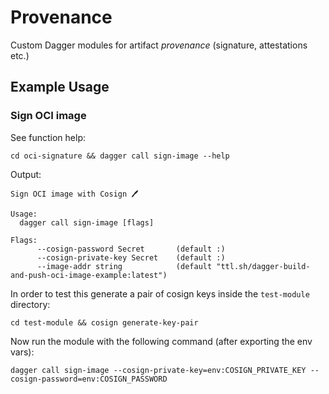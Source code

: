 # Provenance
Custom Dagger modules for artifact *provenance* (signature, attestations etc.)


## Example Usage  

### Sign OCI image
See function help:  
```console
cd oci-signature && dagger call sign-image --help
```  

Output:  
```console
Sign OCI image with Cosign 🖊

Usage:
  dagger call sign-image [flags]

Flags:
      --cosign-password Secret       (default :)
      --cosign-private-key Secret    (default :)
      --image-addr string            (default "ttl.sh/dagger-build-and-push-oci-image-example:latest")
```  

In order to test this generate a pair of cosign keys inside the `test-module` directory:  
```console
cd test-module && cosign generate-key-pair
```  
Now run the module with the following command (after exporting the env vars):  
```console
dagger call sign-image --cosign-private-key=env:COSIGN_PRIVATE_KEY --cosign-password=env:COSIGN_PASSWORD
```  



